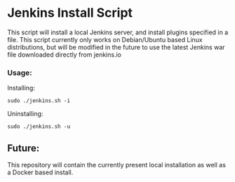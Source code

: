 # Jenkins Install Script

This script will install a local Jenkins server, and install plugins specified in a file. This script currently only works on Debian/Ubuntu based Linux distributions, but will be modified in the future to use the latest Jenkins war file downloaded directly from jenkins.io

### Usage:

Installing:
```
sudo ./jenkins.sh -i 
```

Uninstalling:

```
sudo ./jenkins.sh -u
```
## Future:
This repository will contain the currently present local installation as well as a Docker based install.
